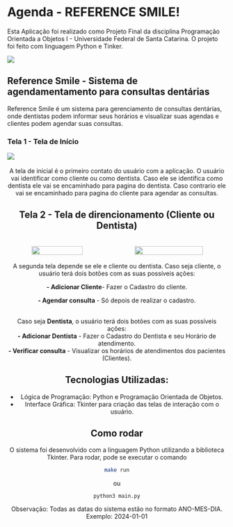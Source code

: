 
# Agenda - REFERENCE SMILE!
Esta Aplicação foi realizado como Projeto Final da disciplina Programação Orientada a Objetos I - Universidade Federal de Santa Catarina. O projeto foi feito com linguagem Python e Tinker.


<div align="center">
    <div style="display: flex; align-items: center;">
        <img src="Projeto Final/agenda.gif">
    </div>
</div>


 

## Reference Smile - Sistema de agendamentamento para consultas dentárias

Reference Smile é um sistema para gerenciamento de consultas dentárias, onde dentistas podem informar seus horários e visualizar suas agendas e clientes podem agendar suas consultas.

### Tela 1 - Tela de Início


<div align="center">
    <div style="display: flex; align-items: center;">
        <img src="./Projeto_final/Screenshots/tela_inicial.png">
    </div>


<br> 
A tela de inicial é o primeiro contato do usuário com a aplicação. O usuário vai identificar como cliente ou como dentista. Caso ele se identifica como dentista ele vai se encaminhado para pagina do dentista. Caso contrario ele vai se encaminhado para pagina do cliente para agendar as consultas.

## Tela 2 - Tela de direncionamento (Cliente ou Dentista)

<br> 
<div align="center">
    <div style="display: flex; align-items: center;">
        <img src="./Projeto_final/Screenshots/Tela2.png" width="51%" style="margin-right:10px">
         <img src="./Projeto_final/Screenshots/Tela3.png" width="59%">
    </div>
<br>
A segunda tela depende se ele e cliente ou dentista. Caso seja cliente, o usuário terá dois botões com as suas possíveis ações: <br>

<b> - Adicionar Cliente</b>- Fazer o Cadastro do cliente. <br>

<b> - Agendar consulta</b> - Só depois de realizar o cadastro.<br><br>

Caso seja <b>Dentista</b>, o usuário terá dois botões com as suas possíveis ações:<br> 
<b> - Adicionar Dentista</b> - Fazer o Cadastro do Dentista e seu Horário de atendimento. <br>
<b> - Verificar consulta</b> - Visualizar os horários de atendimentos dos pacientes (Clientes).


## Tecnologias Utilizadas:
- Lógica de Programação: Python e Programação Orientada de Objetos.
- Interface Gráfica: Tkinter para criação das telas de interação com o usuário.

## Como rodar
O sistema foi desenvolvido com a linguagem Python utilizando a biblioteca Tkinter. Para rodar, pode se executar o comando
```bash
make run
```
ou

```
python3 main.py
```

Observação: Todas as datas do sistema estão no formato ANO-MES-DIA. Exemplo: 2024-01-01